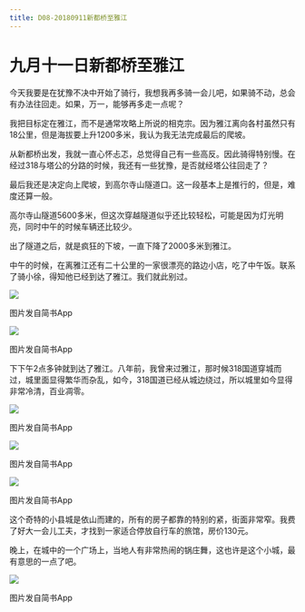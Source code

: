 ```yaml
---
title: D08-20180911新都桥至雅江
---
```


# 九月十一日新都桥至雅江

今天我要是在犹豫不决中开始了骑行，我想我再多骑一会儿吧，如果骑不动，总会有办法往回走。如果，万一，能够再多走一点呢？

我把目标定在雅江，而不是通常攻略上所说的相克宗。因为雅江离向各村虽然只有18公里，但是海拔要上升1200多米，我认为我无法完成最后的爬坡。

从新都桥出发，我就一直心怀忐忑，总觉得自己有一些高反。因此骑得特别慢。在经过318与塔公的分路的时候，我还有一些犹豫，是否就经塔公往回走了？

最后我还是决定向上爬坡，到高尔寺山隧道口。这一段基本上是推行的，但是，难度还算一般。

高尔寺山隧道5600多米，但这次穿越隧道似乎还比较轻松，可能是因为灯光明亮，同时中午的时候车辆还比较少。

出了隧道之后，就是疯狂的下坡，一直下降了2000多米到雅江。

中午的时候，在离雅江还有二十公里的一家很漂亮的路边小店，吃了中午饭。联系了骑小徐，得知他已经到达了雅江。我们就此别过。

  

![](https://ridemypic.oss-cn-chengdu.aliyuncs.com/rideimg/2616645-23a51db877f2c5e1.jpg)  

图片发自简书App

![](https://ridemypic.oss-cn-chengdu.aliyuncs.com/rideimg/2616645-05ac54239f010cfe.jpg)  

图片发自简书App

下下午2点多钟就到达了雅江。八年前，我曾来过雅江，那时候318国道穿城而过，城里面显得繁华而杂乱，如今，318国道已经从城边绕过，所以城里如今显得非常冷清，百业凋零。

![](https://ridemypic.oss-cn-chengdu.aliyuncs.com/rideimg/2616645-a2e08cd043c5b495.jpg)  

图片发自简书App

![](https://ridemypic.oss-cn-chengdu.aliyuncs.com/rideimg/2616645-75579ed9ef571f03.jpg)  

图片发自简书App

![](https://ridemypic.oss-cn-chengdu.aliyuncs.com/rideimg/2616645-c64ebd6bffb5c20f.jpg)  

图片发自简书App

  

这个奇特的小县城是依山而建的，所有的房子都靠的特别的紧，街面非常窄。我费了好大一会儿工夫，才找到一家适合停放自行车的旅馆，房价130元。

晚上，在城中的一个广场上，当地人有非常热闹的锅庄舞，这也许是这个小城，最有意思的一点了吧。

![](https://ridemypic.oss-cn-chengdu.aliyuncs.com/rideimg/2616645-81ba7809c02795c7.jpg)  

图片发自简书App
